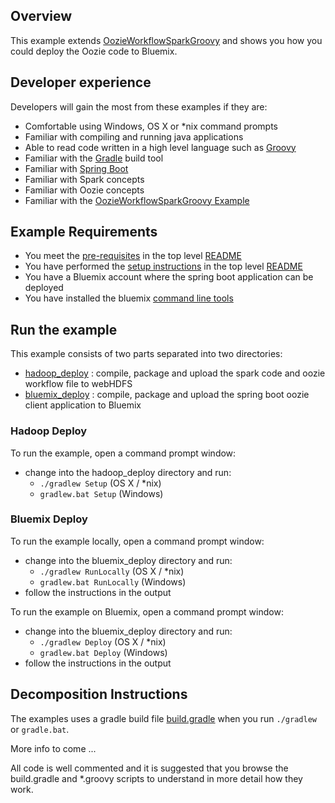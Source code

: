 ## Overview

This example extends [OozieWorkflowSparkGroovy](../OozieWorkflowSparkGroovy) and shows you how you could deploy the Oozie code to Bluemix.


## Developer experience

Developers will gain the most from these examples if they are:

- Comfortable using Windows, OS X or *nix command prompts
- Familiar with compiling and running java applications
- Able to read code written in a high level language such as [Groovy](http://www.groovy-lang.org/)
- Familiar with the [Gradle](https://gradle.org/) build tool
- Familiar with [Spring Boot](http://projects.spring.io/spring-boot/)
- Familiar with Spark concepts
- Familiar with Oozie concepts
- Familiar with the [OozieWorkflowSparkGroovy Example](../OozieWorkflowSparkGroovy)

## Example Requirements

- You meet the [pre-requisites](../../README.md#pre-requisites) in the top level [README](../../README.md)
- You have performed the [setup instructions](../../README.md#setup-instructions) in the top level [README](../../README.md)
- You have a Bluemix account where the spring boot application can be deployed
- You have installed the bluemix [command line tools](https://console.ng.bluemix.net/docs/starters/install_cli.html)

## Run the example

This example consists of two parts separated into two directories:

- [hadoop_deploy](./hadoop_deploy) : compile, package and upload the spark code and oozie workflow file to webHDFS
- [bluemix_deploy](./bluemix_deploy) : compile, package and upload the spring boot oozie client application to Bluemix

### Hadoop Deploy

To run the example, open a command prompt window:

   - change into the hadoop_deploy directory and run:
      - `./gradlew Setup` (OS X / *nix)
      - `gradlew.bat Setup` (Windows)

### Bluemix Deploy

To run the example locally, open a command prompt window:

   - change into the bluemix_deploy directory and run:
      - `./gradlew RunLocally` (OS X / *nix)
      - `gradlew.bat RunLocally` (Windows)
   - follow the instructions in the output

To run the example on Bluemix, open a command prompt window:

   - change into the bluemix_deploy directory and run:
      - `./gradlew Deploy` (OS X / *nix)
      - `gradlew.bat Deploy` (Windows)
   - follow the instructions in the output
 
## Decomposition Instructions

The examples uses a gradle build file [build.gradle](./build.gradle) when you run `./gradlew` or `gradle.bat`.

More info to come ...

All code is well commented and it is suggested that you browse the build.gradle and *.groovy scripts to understand in more detail how they work.


